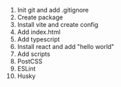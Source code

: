 1. Init git and add .gitignore
1. Create package
1. Install vite and create config
1. Add index.html
1. Add typescript
1. Install react and add "hello world"
1. Add scripts
1. PostCSS
1. ESLint
1. Husky
